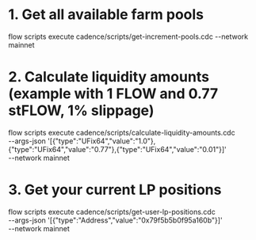 # 1. Get all available farm pools
flow scripts execute cadence/scripts/get-increment-pools.cdc --network mainnet

# 2. Calculate liquidity amounts (example with 1 FLOW and 0.77 stFLOW, 1% slippage)
flow scripts execute cadence/scripts/calculate-liquidity-amounts.cdc \
  --args-json '[{"type":"UFix64","value":"1.0"},{"type":"UFix64","value":"0.77"},{"type":"UFix64","value":"0.01"}]' \
  --network mainnet

# 3. Get your current LP positions
flow scripts execute cadence/scripts/get-user-lp-positions.cdc \
  --args-json '[{"type":"Address","value":"0x79f5b5b0f95a160b"}]' \
  --network mainnet